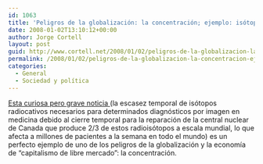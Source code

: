 ```yaml
---
id: 1063
title: 'Peligros de la globalización: la concentración; ejemplo: isótopos médicos'
date: 2008-01-02T13:10:12+00:00
author: Jorge Cortell
layout: post
guid: http://www.cortell.net/2008/01/02/peligros-de-la-globalizacion-la-concentracion-ejemplo-isotopos-medicos/
permalink: /2008/01/02/peligros-de-la-globalizacion-la-concentracion-ejemplo-isotopos-medicos/
categories:
  - General
  - Sociedad y polí­tica
---
```

<a title="noticia en HealthImaging" target="_blank" href="http://www.healthimaging.com/content/view/9055/118/">Esta curiosa pero grave noticia </a>(la escasez temporal de isótopos radiocativos necesarios para determinados diagnósticos por imagen en medicina debido al cierre temporal para la reparación de la central nuclear de Canada que produce 2/3 de estos radioisótopos a escala mundial, lo que afecta a millones de pacientes a la semana en todo el mundo) es un perfecto ejemplo de uno de los peligros de la globalización y la economí­a de &#8220;capitalismo de libre mercado&#8221;: la concentración.